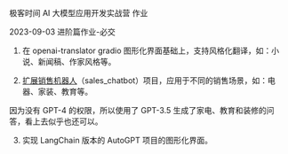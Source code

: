 极客时间 AI 大模型应用开发实战营 作业

2023-09-03
进阶篇作业-必交

1. 在 openai-translator gradio 图形化界面基础上，支持风格化翻译，如：小说、新闻稿、作家风格等。

2. [扩展销售机器人](chatbot/chatbot_homework.py)（sales_chatbot）项目，应用于不同的销售场景，如：电器、家装、教育等。

  因为没有 GPT-4 的权限，所以使用了 GPT-3.5 生成了家电、教育和装修的问答，看上去似乎也还可以。

3. 实现 LangChain 版本的 AutoGPT 项目的图形化界面。
